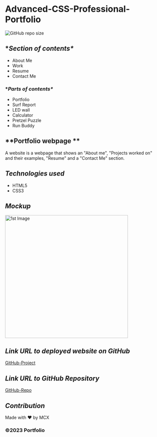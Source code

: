 # Advanced-CSS-Professional-Portfolio

![GitHub repo size](https://img.shields.io/github/repo-size/Mcnoor/Challenge2-BC)

## **Section of contents\**

- About Me
- Work
- Resume
- Contact Me

### **Parts of contents\**

- Portfolio
- Surf Report
- LED wall
- Calculator
- Pretzel Puzzle
- Run Buddy

## **Portfolio webpage **

A website is a webpage that shows an "About me", "Projects worked on" and their examples, "Resume" and a "Contact Me" section.

## **_Technologies used_**

- HTML5
- CSS3

## **_Mockup_**

<img width="400" alt=" 1st Image" src="https://raw.githubusercontent.com/MCXBootCampUMN/2-BootCamp-Advanced-CSS-Professional-Portfolio/main/img/CSS-Portfolio.png">



## **_Link URL to deployed website on GitHub_**
[GitHub-Project](https://mcxbootcampumn.github.io/Maxamed-NCX/2-Advanced-CSS-Professional-Portfolio/)

## **_Link URL to GitHub Repository_**

[GitHub-Repo](https://github.com/Maxamed-NCX/2-Advanced-CSS-Professional-Portfolio.git)

## **_Contribution_**

Made with ❤️ by MCX

### ©️2023 Portfolio

